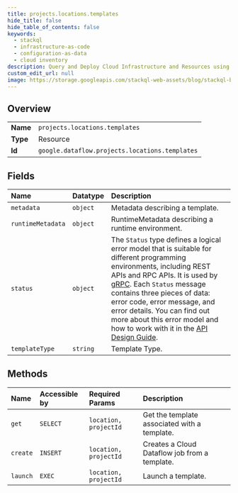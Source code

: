 ```yaml
---
title: projects.locations.templates
hide_title: false
hide_table_of_contents: false
keywords:
  - stackql
  - infrastructure-as-code
  - configuration-as-data
  - cloud inventory
description: Query and Deploy Cloud Infrastructure and Resources using SQL
custom_edit_url: null
image: https://storage.googleapis.com/stackql-web-assets/blog/stackql-blog-post-featured-image.png
---
```

  
    

## Overview
<table><tbody>
<tr><td><b>Name</b></td><td><code>projects.locations.templates</code></td></tr>
<tr><td><b>Type</b></td><td>Resource</td></tr>
<tr><td><b>Id</b></td><td><code>google.dataflow.projects.locations.templates</code></td></tr>
</tbody></table>

## Fields
| Name | Datatype | Description |
|:-----|:---------|:------------|
| `metadata` | `object` | Metadata describing a template. |
| `runtimeMetadata` | `object` | RuntimeMetadata describing a runtime environment. |
| `status` | `object` | The `Status` type defines a logical error model that is suitable for different programming environments, including REST APIs and RPC APIs. It is used by [gRPC](https://github.com/grpc). Each `Status` message contains three pieces of data: error code, error message, and error details. You can find out more about this error model and how to work with it in the [API Design Guide](https://cloud.google.com/apis/design/errors). |
| `templateType` | `string` | Template Type. |
## Methods
| Name | Accessible by | Required Params | Description |
|:-----|:--------------|:----------------|:------------|
| `get` | `SELECT` | `location, projectId` | Get the template associated with a template. |
| `create` | `INSERT` | `location, projectId` | Creates a Cloud Dataflow job from a template. |
| `launch` | `EXEC` | `location, projectId` | Launch a template. |
